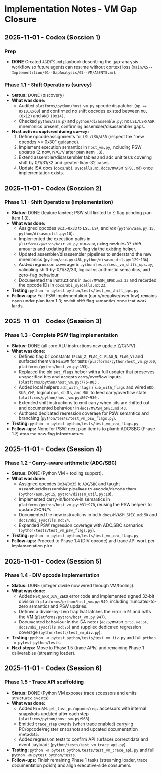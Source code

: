 # Implementation Notes - VM Gap Closure

## 2025-11-01 - Codex (Session 1)

### Prep
- **DONE** Created `AGENTS.md` playbook describing the gap-analysis workflow so future agents can resume without context loss (`main/05--Implementation/01--GapAnalysis/01--VM/AGENTS.md`).

### Phase 1.1 - Shift Operations (survey)
- **Status:** DONE (discovery)
- **What was done:**
  - Audited `platforms/python/host_vm.py` opcode dispatcher (`op == 0x10`..`0x60`) and confirmed no shift opcodes existed between `MUL (0x12)` and `AND (0x14)`.
  - Checked `python/asm.py` and `python/disassemble.py`; no `LSL/LSR/ASR` mnemonics present, confirming assembler/disassembler gaps.
- **Next actions captured during survey:**
  1. Define opcode assignments for `LSL/LSR/ASR` (respect the "new opcodes >= 0x30" guidance).
  2. Implement execution semantics in `host_vm.py`, including PSW updates (Z now, N/C/V after plan item 1.3).
  3. Extend assembler/disassembler tables and add unit tests covering shift by 0/1/31/32 and greater-than-32 cases.
  4. Update ISA docs (`docs/abi_syscalls.md`, `docs/MVASM_SPEC.md`) once implementation exists.

## 2025-11-01 - Codex (Session 2)

### Phase 1.1 - Shift Operations (implementation)
- **Status:** DONE (feature landed; PSW still limited to Z-flag pending plan item 1.3).
- **What was done:**
  - Assigned opcodes `0x31`-`0x33` to `LSL`, `LSR`, and `ASR` (`python/asm.py:15`, `python/disasm_util.py:10`).
  - Implemented the execution paths in `platforms/python/host_vm.py:918`-`938`, using modulo-32 shift amounts and updating the zero flag via the existing helper.
  - Updated assembler/disassembler pipelines to understand the new mnemonics (`python/asm.py:488`, `python/disasm_util.py:129`-`136`).
  - Added regression coverage in `python/tests/test_vm_shift_ops.py`, validating shift-by-0/1/32/33, logical vs arithmetic semantics, and zero-flag behaviour.
  - Documented the instructions in `docs/MVASM_SPEC.md:33` and recorded the opcode IDs in `docs/abi_syscalls.md:23`.
- **Testing:** `python -m pytest python/tests/test_vm_shift_ops.py`
- **Follow-ups:** Full PSW implementation (carry/negative/overflow) remains open under plan item 1.3; revisit shift flag semantics once that work lands.

## 2025-11-01 - Codex (Session 3)

### Phase 1.3 - Complete PSW flag implementation
- **Status:** DONE (all core ALU instructions now update Z/C/N/V).
- **What was done:**
  - Defined flag bit constants (`FLAG_Z`, `FLAG_C`, `FLAG_N`, `FLAG_V`) and surfaced them via `MiniVM` for tests (`platforms/python/host_vm.py:60`, `platforms/python/host_vm.py:393`).
  - Replaced the old `set_flags` helper with a full updater that preserves unspecified bits and accepts carry/overflow inputs (`platforms/python/host_vm.py:776`-`803`).
  - Added local helpers `add_with_flags` / `sub_with_flags` and wired `ADD`, `SUB`, `CMP`, logical ops, shifts, and `MUL` to feed carry/overflow state (`platforms/python/host_vm.py:807`-`930`).
  - Extended shift instructions to emit carry when bits are shifted out and documented behaviour in `docs/MVASM_SPEC.md:43`.
  - Authored dedicated regression coverage for PSW semantics and branching (`python/tests/test_vm_psw_flags.py`).
- **Testing:** `python -m pytest python/tests/test_vm_psw_flags.py`
- **Follow-ups:** None for PSW; next plan item is to plumb ADC/SBC (Phase 1.2) atop the new flag infrastructure.

## 2025-11-01 - Codex (Session 4)

### Phase 1.2 - Carry-aware arithmetic (ADC/SBC)
- **Status:** DONE (Python VM + tooling support).
- **What was done:**
  - Assigned opcodes `0x34`/`0x35` to `ADC`/`SBC` and taught assembler/disassembler pipelines to encode/decode them (`python/asm.py:15`, `python/disasm_util.py:10`).
  - Implemented carry-in/borrow-in semantics in `platforms/python/host_vm.py:931`-`970`, reusing the PSW helpers to update Z/C/N/V.
  - Documented the new instructions in both `docs/MVASM_SPEC.md:50` and `docs/abi_syscalls.md:24`.
  - Expanded PSW regression coverage with ADC/SBC scenarios (`python/tests/test_vm_psw_flags.py`).
- **Testing:** `python -m pytest python/tests/test_vm_psw_flags.py`
- **Follow-ups:** Proceed to Phase 1.4 (DIV opcode) and trace API work per implementation plan.

## 2025-11-01 - Codex (Session 5)

### Phase 1.4 - DIV opcode implementation
- **Status:** DONE (integer divide now wired through VM/tooling).
- **What was done:**
  - Added `HSX_ERR_DIV_ZERO` error code and implemented signed 32-bit division in `platforms/python/host_vm.py:949`, including truncated-to-zero semantics and PSW updates.
  - Defined a divide-by-zero trap that latches the error in `R0` and halts the VM (`platforms/python/host_vm.py:947`).
  - Documented behaviour in the ISA notes (`docs/MVASM_SPEC.md:58`, `docs/abi_syscalls.md:25`) and supplied dedicated regression coverage (`python/tests/test_vm_div.py`).
- **Testing:** `python -m pytest python/tests/test_vm_div.py` and full `python -m pytest python/tests`.
- **Next steps:** Move to Phase 1.5 (trace APIs) and remaining Phase 1 deliverables (streaming loader).

## 2025-11-01 - Codex (Session 6)

### Phase 1.5 - Trace API scaffolding
- **Status:** DONE (Python VM exposes trace accessors and emits structured events).
- **What was done:**
  - Added `MiniVM.get_last_pc/opcode/regs` accessors with internal snapshots updated after each step (`platforms/python/host_vm.py:963`).
  - Emitted `trace_step` events (when trace enabled) carrying PC/opcode/register snapshots and updated documentation metadata.
  - Added regression tests to confirm API surfaces correct data and event payloads (`python/tests/test_vm_trace_api.py`).
- **Testing:** `python -m pytest python/tests/test_vm_trace_api.py` and full `python -m pytest python/tests`.
- **Follow-ups:** Finish remaining Phase 1 tasks (streaming loader, trace documentation polish) and align executive-side consumers.
